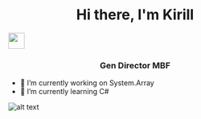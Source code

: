 <h1 align="center">Hi there, I'm Kirill</h1>
<img src="https://github.com/blackcater/blackcater/raw/main/images/Hi.gif" height="32"/></h1>
<h3 align="center">Gen Director MBF</h3>

- 🔭 I’m currently working on System.Array
- 🌱 I’m currently learning C#

![alt text](https://www.codewars.com/users/slp3x/badges/large)
